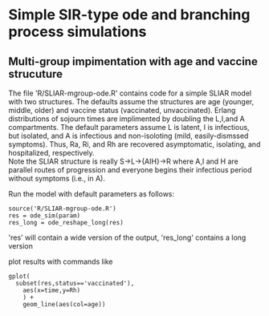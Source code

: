 # Simple SIR-type ode and branching process simulations

## Multi-group impimentation with age and vaccine strucuture

The file 'R/SLIAR-mgroup-ode.R' contains code for a simple SLIAR model with two structures.  The defaults assume the structures are age (younger, middle, older) and vaccine status (vaccinated, unvaccinated).  Erlang distributions of sojourn times are implimented by doubling the L,I,and A compartments.  The default parameters assume L is latent, I is infectious, but isolated, and A is infectious and non-isoloting (mild, easily-dismssed symptoms).  Thus, Ra, Ri, and Rh are recovered asymptomatic, isolating, and hospitalized, respectively.  
Note the SLIAR structure is really S->L->{AIH}->R where A,I and H are parallel routes of progression and everyone begins their infectious period without symptoms (i.e., in A).

Run the model with default parameters as follows:

~~~
source('R/SLIAR-mgroup-ode.R')
res = ode_sim(param)
res_long = ode_reshape_long(res)
~~~

'res' will contain a wide version of the output, 'res_long' contains a long version

plot results with commands like
~~~
gplot(
  subset(res,status=='vaccinated'),
	aes(x=time,y=Rh)
	) +
	geom_line(aes(col=age))
~~~
